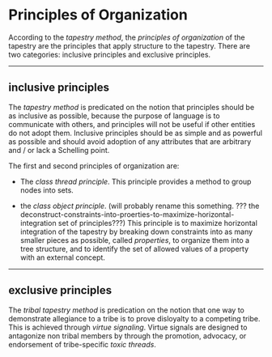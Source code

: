 Principles of Organization
=====

According to the *tapestry method*, the *principles of organization* of the tapestry are the principles that apply structure to the tapestry. There are two categories: inclusive principles and exclusive principles.

-----

## inclusive principles

The *tapestry method* is predicated on the notion that principles should be as inclusive as possible, because the purpose of language is to communicate with others, and principles will not be useful if other entities do not adopt them. Inclusive principles should be as simple and as powerful as possible and should avoid adoption of any attributes that are arbitrary and / or lack a Schelling point.

The first and second principles of organization are:

- The *class thread principle*. This principle provides a method to group nodes into sets.

- the *class object principle*. (will probably rename this something. ??? the deconstruct-constraints-into-proerties-to-maximize-horizontal-integration set of principles???) This principle is to maximize horizontal integration of the tapestry by breaking down constraints into as many smaller pieces as possible, called *properties*, to organize them into a tree structure, and to identify the set of allowed values of a property with an external concept.

-----

## exclusive principles

The *tribal tapestry method* is predication on the notion that one way to demonstrate allegiance to a tribe is to prove disloyalty to a competing tribe. This is achieved through *virtue signaling*. Virtue signals are designed to antagonize non tribal members by through the promotion, advocacy, or endorsement of tribe-specific *toxic threads*.
